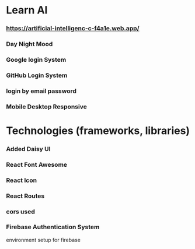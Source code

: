 # Learn AI
### https://artificial-intelligenc-c-f4a1e.web.app/



### Day Night Mood
### Google login System
### GitHub Login System
### login by email password
### Mobile Desktop Responsive



# Technologies (frameworks, libraries)

### Added Daisy UI
### React Font Awesome
### React Icon
### React Routes
### cors used
### Firebase Authentication System




environment setup for firebase



